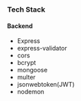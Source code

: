 ### Tech Stack
#### Backend
* Express
* express-validator
* cors
* bcrypt
* mongoose
* multer
* jsonwebtoken(JWT)
* nodemon
